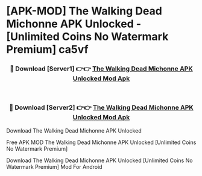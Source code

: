 # [APK-MOD] The Walking Dead  Michonne APK Unlocked - [Unlimited Coins No Watermark Premium] ca5vf



<div align="center">
<h3>🔴 Download [Server1] 👉👉 <a href="https://momento.my/?title=The_Walking_Dead__Michonne_APK_Unlocked">The Walking Dead  Michonne APK Unlocked Mod Apk</a></h3><br>

<h3>🔴 Download [Server2] 👉👉 <a href="https://momento.my/?title=The_Walking_Dead__Michonne_APK_Unlocked">The Walking Dead  Michonne APK Unlocked Mod Apk</a></h3>
</div>



Download The Walking Dead  Michonne APK Unlocked 

Free APK MOD The Walking Dead  Michonne APK Unlocked [Unlimited Coins No Watermark Premium]

Download The Walking Dead  Michonne APK Unlocked [Unlimited Coins No Watermark Premium] Mod For Android
